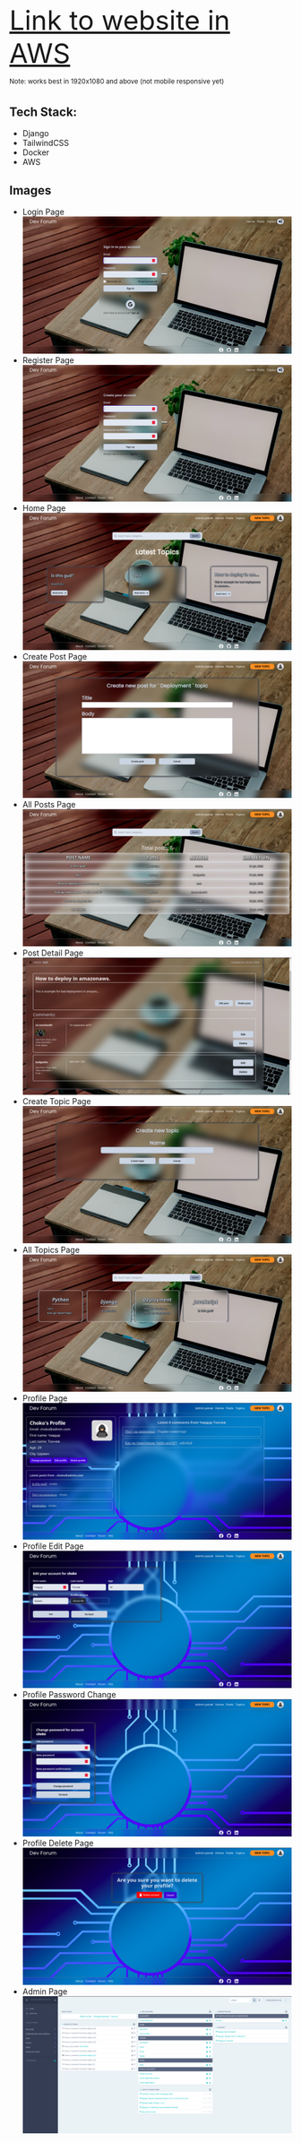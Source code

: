 <a href="http://www.dev-forum.eu/" style="font-size: 48px;">Link to website in AWS</a>

<sup>Note: works best in 1920x1080 and above (not mobile responsive yet)</sup>

## Tech Stack:

- Django
- TailwindCSS
- Docker
- AWS

## Images

- Login Page
![Login Page](site_images/login-page.png)
- Register Page
![Register Page](site_images/sign-up-page.png)
- Home Page
![Home page](site_images/home-page.png)
- Create Post Page
![Home page](site_images/create-post-page.png)
- All Posts Page
![Home page](site_images/posts-page.png)
- Post Detail Page
![Home page](site_images/post-detail-page.png)
- Create Topic Page
![Home page](site_images/create-topic-page.png)
- All Topics Page
![Home page](site_images/topics-page.png)
- Profile Page
![Home page](site_images/profile-page.png)
- Profile Edit Page
![Home page](site_images/profile-edit.png)
- Profile Password Change
![Home page](site_images/profile-change-password.png)
- Profile Delete Page
![Home page](site_images/profile-delete.png)
- Admin Page
![Home page](site_images/admin-page.png)

